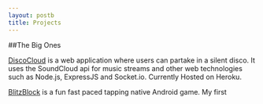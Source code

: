 ```yaml
---
layout: postb
title: Projects
---
```


##The Big Ones

[DiscoCloud](http://discocloud.herokuapp.com) is a web application where users can partake in a silent disco. It uses the SoundCloud api for music streams and other web technologies such as Node.js, ExpressJS and Socket.io. Currently Hosted on Heroku. 

[BlitzBlock](http://goo.gl/zqblW9) is a fun fast paced tapping native Android game. My first







